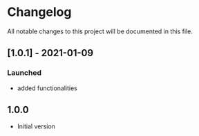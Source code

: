 # Changelog
All notable changes to this project will be documented in this file.

## [1.0.1] - 2021-01-09
### Launched
- added functionalities

## 1.0.0
- Initial version
